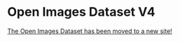 # Open Images Dataset V4

[The Open Images Dataset has been moved to a new site!](https://storage.googleapis.com/openimages/web/index.html)
